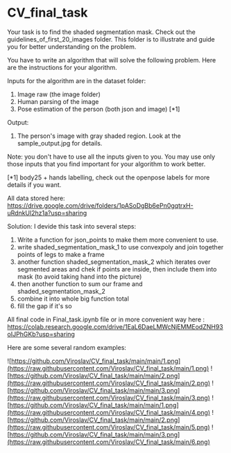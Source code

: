 # CV_final_task
Your task is to find the shaded segmentation mask.
Check out the guidelines_of_first_20_images folder. This folder is to illustrate and guide you for better understanding on the problem. 

You have to write an algorithm that will solve the following problem. Here are the instructions for your algorithm.

Inputs for the algorithm are in the dataset folder:
1. Image raw (the image folder)
2. Human parsing of the image 
3. Pose estimation of the person (both json and image) [*1]

Output:
1. The person's image with gray shaded region. Look at the sample_output.jpg for details.

Note: you don't have to use all the inputs given to you. You may use only those inputs that you find important for your algorithm to work better.



[*1]
body25 + hands labelling, check out the openpose labels for more details if you want.

All data stored here:
https://drive.google.com/drive/folders/1pASoDgBb6ePn0gqtrxH-uRdnkUl2hz1a?usp=sharing

Solution:
I devide this task into several steps:
1) Write a function for json_points to make them more convenient to use.
2) write shaded_segmentation_mask_1 to use convexpoly and join together points of legs to make a frame
3) another function shaded_segmentation_mask_2 which iterates over segmented areas and chek if points are inside, then include them into mask (to avoid taking hand into the picture)
4) then another function to sum our frame and shaded_segmentation_mask_2
5) combine it into whole big function total
6) fill the gap if it's so

All final code in Final_task.ipynb file or in more convenient way here : https://colab.research.google.com/drive/1EaL6DaeLMWcNjEMMEodZNH93oIJPhGKb?usp=sharing

Here are some several random examples:




![https://github.com/Viroslav/CV_final_task/main/main/1.png](https://raw.githubusercontent.com/Viroslav/CV_final_task/main/1.png)
![https://github.com/Viroslav/CV_final_task/main/main/2.png](https://raw.githubusercontent.com/Viroslav/CV_final_task/main/2.png)
![https://github.com/Viroslav/CV_final_task/main/main/3.png](https://raw.githubusercontent.com/Viroslav/CV_final_task/main/3.png)
![https://github.com/Viroslav/CV_final_task/main/main/1.png](https://raw.githubusercontent.com/Viroslav/CV_final_task/main/4.png)
![https://github.com/Viroslav/CV_final_task/main/main/2.png](https://raw.githubusercontent.com/Viroslav/CV_final_task/main/5.png)
![https://github.com/Viroslav/CV_final_task/main/main/3.png](https://raw.githubusercontent.com/Viroslav/CV_final_task/main/6.png)


